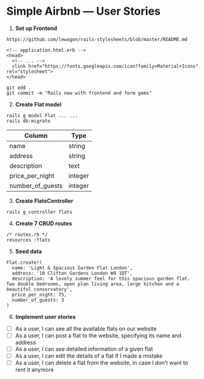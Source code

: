 # Simple Airbnb — User Stories

1. **Set up Frontend**
```
https://github.com/lewagon/rails-stylesheets/blob/master/README.md
```

```
<!-- application.html.erb -->
<head>
  <!-- ... -->
  <link href="https://fonts.googleapis.com/icon?family=Material+Icons" rel="stylesheet">
</head>
```

```
git add .
git commit -m "Rails new with frontend and form gems"
```

2. **Create Flat model**
```
rails g model Flat ... ...
rails db:migrate
```

| Column           | Type    |
| ---------------- |-------- |
| name             | string  |
| address          | string  |
| description      | text    |
| price_per_night  | integer |
| number_of_guests | integer |

3. **Create FlatsController**
```
rails g controller flats
```

4. **Create 7 CRUD routes**
```
/* routes.rb */
resources :flats
```

5. **Seed data**
```
Flat.create!(
  name: 'Light & Spacious Garden Flat London',
  address: '10 Clifton Gardens London W9 1DT',
  description: 'A lovely summer feel for this spacious garden flat. Two double bedrooms, open plan living area, large kitchen and a beautiful conservatory',
  price_per_night: 75,
  number_of_guests: 3
)
```

6. **Implement user stories**

* [ ] As a user, I can see all the available flats on our website
* [ ] As a user, I can post a flat to the website, specifying its name and address
* [ ] As a user, I can see detailed information of a given flat
* [ ] As a user, I can edit the details of a flat if I made a mistake
* [ ] As a user, I can delete a flat from the website, in case I don’t want to rent it anymore
